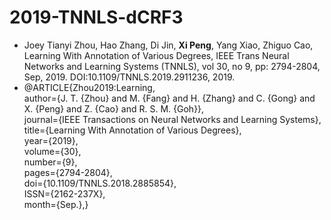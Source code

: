 # 2019-TNNLS-dCRF3
* Joey Tianyi Zhou, Hao Zhang, Di Jin, **Xi Peng**, Yang Xiao, Zhiguo Cao, Learning With Annotation of Various Degrees, IEEE Trans Neural Networks and Learning Systems (TNNLS), vol 30, no 9, pp: 2794-2804, Sep, 2019. DOI:10.1109/TNNLS.2019.2911236, 2019.
* @ARTICLE{Zhou2019:Learning,   
  author={J. T. {Zhou} and M. {Fang} and H. {Zhang} and C. {Gong} and X. {Peng} and Z. {Cao} and R. S. M. {Goh}},   
  journal={IEEE Transactions on Neural Networks and Learning Systems},   
  title={Learning With Annotation of Various Degrees},   
  year={2019},   
  volume={30},   
  number={9},   
  pages={2794-2804},   
  doi={10.1109/TNNLS.2018.2885854},   
  ISSN={2162-237X},   
  month={Sep.},}
